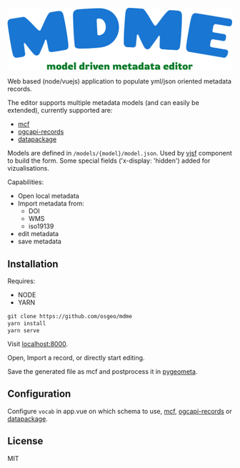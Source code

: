 
![MDME](./src/components/img/logo.svg)

Web based (node/vuejs) application to populate yml/json oriented metadata records.

The editor supports multiple metadata models (and can easily be extended),  currently supported are: 
- [mcf](https://geopython.github.io/pygeometa/reference/mcf/) 
- [ogcapi-records](https://ogcapi.ogc.org/records/) 
- [datapackage](https://specs.frictionlessdata.io/data-package/)

Models are defined in `/models/{model}/model.json`. Used by [vjsf](https://koumoul-dev.github.io/vuetify-jsonschema-form/latest/examples#basic) component to build the form. Some special fields ('x-display: 'hidden') added for vizualisations. 

Capabilities: 
- Open local metadata
- Import metadata from:
  - DOI
  - WMS
  - iso19139 
- edit metadata
- save metadata

## Installation

Requires: 
- NODE 
- YARN

```
git clone https://github.com/osgeo/mdme
yarn install
yarn serve
```

Visit [localhost:8000](http://localhost:8080).

Open, Import a record, or directly start editing.

Save the generated file as mcf and postprocess it in [pygeometa](https://geopython.github.io/pygeometa).

## Configuration

Configure `vocab` in app.vue on which schema to use, [mcf](https://geopython.github.io/pygeometa/reference/mcf/), [ogcapi-records](https://ogcapi.ogc.org/records/) or [datapackage](https://specs.frictionlessdata.io/data-package/).

## License 

MIT


